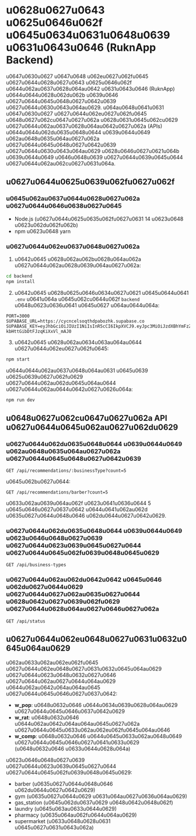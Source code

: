 # u0628u0627u0643 u0625u0646u062f u0645u0634u0631u0648u0639 u0631u0643u0646 (RuknApp Backend)

u0647u0630u0627 u0647u0648 u062eu0627u062fu0645 u0627u0644u0628u0627u0643 u0625u0646u062f u0644u062au0637u0628u064au0642 u0631u0643u0646 (RuknApp) u0644u0644u0628u062du062b u0639u0646 u0627u0644u0645u0648u0627u0642u0639 u0627u0644u0630u0643u064au0629. u064au0648u0641u0631 u0647u0630u0627 u0627u0644u062eu0627u062fu0645 u0648u0627u062cu0647u0627u062a u0628u0631u0645u062cu0629 u0627u0644u062au0637u0628u064au0642u0627u062a (APIs) u0644u0644u062du0635u0648u0644 u0639u0644u0649 u062au0648u0635u064au0627u062a u0627u0644u0645u0648u0627u0642u0639 u0627u0644u0630u0643u064au0629 u0628u0646u0627u0621u064b u0639u0644u0649 u0646u0648u0639 u0627u0644u0639u0645u0644 u0627u0644u062au062cu0627u0631u064a.

## u0627u0644u0625u0639u062fu0627u062f

### u0645u062au0637u0644u0628u0627u062a u0627u0644u0646u0638u0627u0645

- Node.js (u0627u0644u0625u0635u062fu0627u0631 14 u0623u0648 u0623u062du062fu062b)
- npm u0623u0648 yarn

### u0627u0644u062eu0637u0648u0627u062a

1. u0642u0645 u0628u062au062bu0628u064au062a u0627u0644u062au0628u0639u064au0627u062a:

```bash
cd backend
npm install
```

2. u0642u0645 u0628u0625u0646u0634u0627u0621 u0645u0644u0641 `.env` u0641u064a u0645u062cu0644u062f `backend` u0648u0623u0636u0641 u0645u0627 u064au0644u064a:

```
PORT=3000
SUPABASE_URL=https://cycncelsoqthdpabozhk.supabase.co
SUPABASE_KEY=eyJhbGciOiJIUzI1NiIsInR5cCI6IkpXVCJ9.eyJpc3MiOiJzdXBhYmFzZSIsInJlZiI6ImN5Y25jZWxzb3F0aGRwYWJvemhrIiwicm9sZSI6ImFub24iLCJpYXQiOjE3NDI3NDgxMTAsImV4cCI6MjA1ODMyNDExMH0.taUNLQcBAB9p3bRyF-kbHttGibDtFJzqKiXxVl_mAJ0
```

3. u0642u0645 u0628u062au0634u063au064au0644 u0627u0644u062eu0627u062fu0645:

```bash
npm start
```

u0644u0644u062au0637u0648u064au0631 u0645u0639 u0625u0639u0627u062fu0629 u0627u0644u062au062du0645u064au0644 u0627u0644u062au0644u0642u0627u0626u064a:

```bash
npm run dev
```

## u0648u0627u062cu0647u0627u062a API u0627u0644u0645u062au0627u062du0629

### u0627u0644u062du0635u0648u0644 u0639u0644u0649 u062au0648u0635u064au0627u062a u0627u0644u0645u0648u0627u0642u0639

```
GET /api/recommendations/:businessType?count=5
```

u0645u062bu0627u0644:
```
GET /api/recommendations/barber?count=5
```

u0633u062au0639u064au062f u0623u0641u0636u0644 5 u0645u0646u0627u0637u0642 u0644u0641u062au062d u0635u0627u0644u0648u0646 u062du0644u0627u0642u0629.

### u0627u0644u062du0635u0648u0644 u0639u0644u0649 u0623u0646u0648u0627u0639 u0627u0644u0623u0639u0645u0627u0644 u0627u0644u0645u062fu0639u0648u0645u0629

```
GET /api/business-types
```

### u0627u0644u062au062du0642u0642 u0645u0646 u062du0627u0644u0629 u0627u0644u0627u062au0635u0627u0644 u0628u0642u0627u0639u062fu0629 u0627u0644u0628u064au0627u0646u0627u062a

```
GET /api/status
```

## u0627u0644u062eu0648u0627u0631u0632u0645u064au0629

u062au0633u062au062eu062fu0645 u0627u0644u062eu0648u0627u0631u0632u0645u064au0629 u0627u0644u0623u0648u0632u0627u0646 u0627u0644u062au0627u0644u064au0629 u0644u062au0642u064au064au0645 u0627u0644u0645u0646u0627u0637u0642:

- **w_pop**: u0648u0632u0646 u0644u0634u0639u0628u064au0629 u0627u0644u0645u0646u0637u0642u0629
- **w_rat**: u0648u0632u0646 u0644u062au0642u064au064au0645u0627u062a u0627u0644u0645u0633u062au062eu062fu0645u064au0646
- **w_comp**: u0648u0632u0646 u0644u0645u0633u062au0648u0649 u0627u0644u0645u0646u0627u0641u0633u0629 (u0648u0632u0646 u0633u0644u0628u064a)

u0623u0646u0648u0627u0639 u0627u0644u0623u0639u0645u0627u0644 u0627u0644u0645u062fu0639u0648u0645u0629:

- barber (u0635u0627u0644u0648u0646 u062du0644u0627u0642u0629)
- gym (u0635u0627u0644u0629 u0631u064au0627u0636u064au0629)
- gas_station (u0645u062du0637u0629 u0648u0642u0648u062f)
- laundry (u0645u063au0633u0644u0629)
- pharmacy (u0635u064au062fu0644u064au0629)
- supermarket (u0633u0648u0628u0631 u0645u0627u0631u0643u062a)
